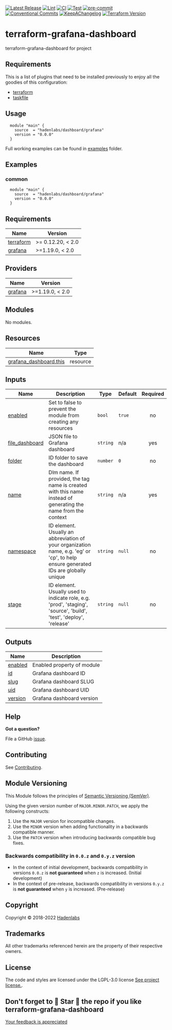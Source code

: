  <!-- Space: TerraformGrafanaDashboard -->
<!-- Title: Project -->

<!--


  ** DO NOT EDIT THIS FILE
  **
  ** 1) Make all changes to `provision/generator/README.yaml`
  ** 2) Run`task readme` to rebuild this file.
  **
  ** (We maintain HUNDREDS of open source projects. This is how we maintain our sanity.)
  **


  -->

[![Latest Release](https://img.shields.io/github/release/hadenlabs/terraform-grafana-dashboard)](https://github.com/hadenlabs/terraform-grafana-dashboard/releases) [![Lint](https://img.shields.io/github/workflow/status/hadenlabs/terraform-grafana-dashboard/lint-code)](https://github.com/hadenlabs/terraform-grafana-dashboard/actions?workflow=lint-code) [![CI](https://img.shields.io/github/workflow/status/hadenlabs/terraform-grafana-dashboard/ci)](https://github.com/hadenlabs/terraform-grafana-dashboard/actions?workflow=ci) [![Test](https://img.shields.io/github/workflow/status/hadenlabs/terraform-grafana-dashboard/test)](https://github.com/hadenlabs/terraform-grafana-dashboard/actions?workflow=test) [![pre-commit](https://img.shields.io/badge/pre--commit-enabled-brightgreen?logo=pre-commit&logoColor=white)](https://github.com/pre-commit/pre-commit) [![Conventional Commits](https://img.shields.io/badge/Conventional%20Commits-1.0.0-yellow)](https://conventionalcommits.org) [![KeepAChangelog](https://img.shields.io/badge/changelog-Keep%20a%20Changelog%20v1.0.0-orange)](https://keepachangelog.com) [![Terraform Version](https://img.shields.io/badge/terraform-1.x%20|%200.15%20|%200.14%20|%200.13%20|%200.12.20+-623CE4.svg?logo=terraform)](https://github.com/hashicorp/terraform/releases)

# terraform-grafana-dashboard

terraform-grafana-dashboard for project

## Requirements

This is a list of plugins that need to be installed previously to enjoy all the goodies of this configuration:

- [terraform](https://github.com/hashicorp/terraform)
- [taskfile](https://github.com/go-task/task)

## Usage

```hcl
  module "main" {
    source  = "hadenlabs/dashboard/grafana"
    version = "0.0.0"
  }
```

Full working examples can be found in [examples](./examples) folder.

## Examples

<!-- Space: TerraformGrafanaDashboard -->
<!-- Parent: Project -->
<!-- Title: Project Examples -->

<!-- Label: Examples -->
<!-- Include: docs/disclaimer.md -->
<!-- Include: ac:toc -->

### common

```hcl
  module "main" {
    source  = "hadenlabs/dashboard/grafana"
    version = "0.0.0"
  }
```

 <!-- BEGIN_TF_DOCS -->

## Requirements

| Name                                                                     | Version           |
| ------------------------------------------------------------------------ | ----------------- |
| <a name="requirement_terraform"></a> [terraform](#requirement_terraform) | >= 0.12.20, < 2.0 |
| <a name="requirement_grafana"></a> [grafana](#requirement_grafana)       | >=1.19.0, < 2.0   |

## Providers

| Name                                                         | Version         |
| ------------------------------------------------------------ | --------------- |
| <a name="provider_grafana"></a> [grafana](#provider_grafana) | >=1.19.0, < 2.0 |

## Modules

No modules.

## Resources

| Name | Type |
| --- | --- |
| [grafana_dashboard.this](https://registry.terraform.io/providers/grafana/grafana/latest/docs/resources/dashboard) | resource |

## Inputs

| Name | Description | Type | Default | Required |
| --- | --- | --- | --- | :-: |
| <a name="input_enabled"></a> [enabled](#input_enabled) | Set to false to prevent the module from creating any resources | `bool` | `true` | no |
| <a name="input_file_dashboard"></a> [file_dashboard](#input_file_dashboard) | JSON file to Grafana dashboard | `string` | n/a | yes |
| <a name="input_folder"></a> [folder](#input_folder) | ID folder to save the dashboard | `number` | `0` | no |
| <a name="input_name"></a> [name](#input_name) | Dlm name. If provided, the tag name is created with this name instead of generating the name from the context | `string` | n/a | yes |
| <a name="input_namespace"></a> [namespace](#input_namespace) | ID element. Usually an abbreviation of your organization name, e.g. 'eg' or 'cp', to help ensure generated IDs are globally unique | `string` | `null` | no |
| <a name="input_stage"></a> [stage](#input_stage) | ID element. Usually used to indicate role, e.g. 'prod', 'staging', 'source', 'build', 'test', 'deploy', 'release' | `string` | `null` | no |

## Outputs

| Name                                                     | Description                |
| -------------------------------------------------------- | -------------------------- |
| <a name="output_enabled"></a> [enabled](#output_enabled) | Enabled property of module |
| <a name="output_id"></a> [id](#output_id)                | Grafana dashboard ID       |
| <a name="output_slug"></a> [slug](#output_slug)          | Grafana dashboard SLUG     |
| <a name="output_uid"></a> [uid](#output_uid)             | Grafana dashboard UID      |
| <a name="output_version"></a> [version](#output_version) | Grafana dashboard version  |

<!-- END_TF_DOCS -->

## Help

**Got a question?**

File a GitHub [issue](https://github.com/hadenlabs/terraform-grafana-dashboard/issues).

## Contributing

See [Contributing](./docs/contributing.md).

## Module Versioning

This Module follows the principles of [Semantic Versioning (SemVer)](https://semver.org/).

Using the given version number of `MAJOR.MINOR.PATCH`, we apply the following constructs:

1. Use the `MAJOR` version for incompatible changes.
1. Use the `MINOR` version when adding functionality in a backwards compatible manner.
1. Use the `PATCH` version when introducing backwards compatible bug fixes.

### Backwards compatibility in `0.0.z` and `0.y.z` version

- In the context of initial development, backwards compatibility in versions `0.0.z` is **not guaranteed** when `z` is increased. (Initial development)
- In the context of pre-release, backwards compatibility in versions `0.y.z` is **not guaranteed** when `y` is increased. (Pre-release)

## Copyright

Copyright © 2018-2022 [Hadenlabs](https://hadenlabs.com)

## Trademarks

All other trademarks referenced herein are the property of their respective owners.

## License

The code and styles are licensed under the LGPL-3.0 license [See project license.](LICENSE).

## Don't forget to 🌟 Star 🌟 the repo if you like terraform-grafana-dashboard

[Your feedback is appreciated](https://github.com/hadenlabs/terraform-grafana-dashboard/issues)
